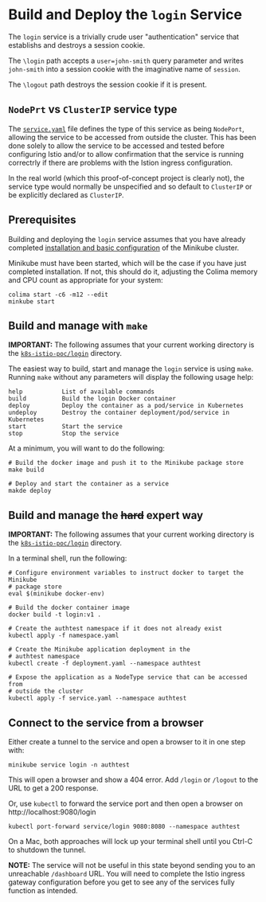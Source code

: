 # Build and Deploy the `login` Service

The `login` service is a trivially crude user "authentication" service that establishs and destroys a session cookie.

The `\login` path accepts a `user=john-smith` query parameter and writes `john-smith` into a session cookie with
the imaginative name of `session`.

The `\logout` path destroys the session cookie if it is present.

## `NodePrt` vs `ClusterIP` service type

The [`service.yaml`](../login/service.yaml) file defines the type of this service as being `NodePort`, allowing the 
service to be accessed from outside the cluster. This has been done solely to allow the service to be accessed and 
tested before configuring Istio and/or to allow confirmation that the service is running correctrly if there are 
problems with the Istion ingress configuration.

In the real world (which this proof-of-concept project is clearly not), the service type would normally be unspecified 
and so default to `ClusterIP` or be explicitly declared as `ClusterIP`.

## Prerequisites

Building and deploying the `login` service assumes that you have already completed [installation and basic configuration](Install.md)
of the Minikube cluster.

Minikube must have been started, which will be the case if you have just completed installation. If not, this should
do it, adjusting the Colima memory and CPU count as appropriate for your system:

```shell
colima start -c6 -m12 --edit
minkube start
```

## Build and manage with `make`

**IMPORTANT:** The following assumes that your current working directory is the [`k8s-istio-poc/login`](../login)
directory.

The easiest way to build, start and manage the `login` service is using `make`. Running `make` without any
parameters will display the following usage help:

```text
help           List of available commands
build          Build the login Docker container
deploy         Deploy the container as a pod/service in Kubernetes
undeploy       Destroy the container deployment/pod/service in Kubernetes
start          Start the service
stop           Stop the service
```

At a minimum, you will want to do the following:

```shell
# Build the docker image and push it to the Minikube package store 
make build

# Deploy and start the container as a service
makde deploy
```

## Build and manage the ~~hard~~ expert way

**IMPORTANT:** The following assumes that your current working directory is the [`k8s-istio-poc/login`](../login)
directory.

In a terminal shell, run the following:

```shell
# Configure environment variables to instruct docker to target the Minikube
# package store
eval $(minikube docker-env)

# Build the docker container image
docker build -t login:v1 .

# Create the authtest namespace if it does not already exist
kubectl apply -f namespace.yaml

# Create the Minikube application deployment in the 
# authtest namespace 
kubectl create -f deployment.yaml --namespace authtest

# Expose the application as a NodeType service that can be accessed from
# outside the cluster
kubectl apply -f service.yaml --namespace authtest
```

## Connect to the service from a browser

Either create a tunnel to the service and open a browser to it in one step with:

```shell
minikube service login -n authtest
```

This will open a browser and show a 404 error. Add `/login` or `/logout` to the URL to get a 200 response.

Or, use `kubectl` to forward the service port and then open a browser on http://localhost:9080/login

```shell
kubectl port-forward service/login 9080:8080 --namespace authtest
```

On a Mac, both approaches will lock up your terminal shell until you Ctrl-C to shutdown the tunnel.

**NOTE:** The service will not be useful in this state beyond sending you to an unreachable `/dashboard` URL. You 
will need to complete the Istio ingress gateway configuration before you get to see any of the services fully function
as intended.